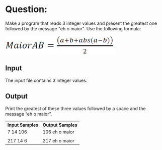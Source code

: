# Question:

Make a program that reads 3 integer values and present the greatest one followed by the message "eh o maior". Use the following formula:

![image](./img.png)

## Input

The input file contains 3 integer values.

## Output

Print the greatest of these three values followed by a space and the message “eh o maior”.

<table>
<tr>
    <th>Input Samples</th>
    <th>Output Samples</th>
</tr>
<tr></tr>

<tr>
    <td>7 14 106</td>
    <td>106 eh o maior</td>
</tr>
<tr></tr>
<tr>
    <td></td>
    <td></td>
</tr>
<tr></tr>

<tr>
    <td>217 14 6</td>
    <td>217 eh o maior</td>
</tr>

</table>
